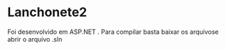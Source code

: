 # Lanchonete2
Foi desenvolvido em ASP.NET .
Para compilar basta baixar os arquivose abrir o arquivo .sln

